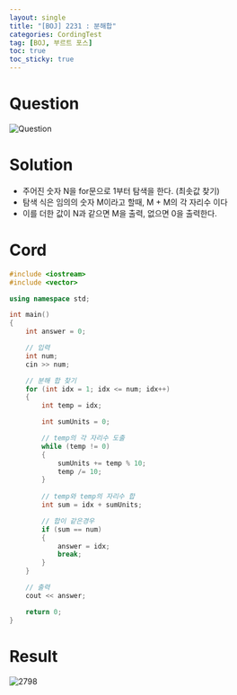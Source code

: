```yaml
---
layout: single
title: "[BOJ] 2231 : 분해합"
categories: CordingTest
tag: [BOJ, 부르트 포스]
toc: true
toc_sticky: true
---
```


# Question
![Question](https://user-images.githubusercontent.com/97664446/168413886-ab8db69b-35e4-4177-bd5b-465f57dc7980.PNG)

# Solution
- 주어진 숫자 N을 for문으로 1부터 탐색을 한다. (최솟값 찾기)
- 탐색 식은 임의의 숫자 M이라고 할때, M + M의 각 자리수 이다
- 이를 더한 값이 N과 같으면 M을 출력, 없으면 0을 출력한다.

# Cord
```c++
#include <iostream>
#include <vector>

using namespace std;

int main()
{
	int answer = 0;

	// 입력
	int num;
	cin >> num;

	// 분해 합 찾기
	for (int idx = 1; idx <= num; idx++)
	{
		int temp = idx;

		int sumUnits = 0;

		// temp의 각 자리수 도출
		while (temp != 0)
		{
			sumUnits += temp % 10;
			temp /= 10;
		}
		
		// temp와 temp의 자리수 합
		int sum = idx + sumUnits;

		// 합이 같은경우
		if (sum == num)
		{
			answer = idx;
			break;
		}
	}

	// 출력
	cout << answer;

	return 0;
}
```

# Result
![2798](https://user-images.githubusercontent.com/97664446/168413881-6e1c1491-14a4-414f-93b2-afa9f085a838.PNG)